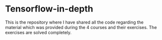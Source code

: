 # Tensorflow-in-depth

This is the repository where I have shared all the code regarding the material which was provided during the 4 courses and their exercises. The exercises are solved completely.
